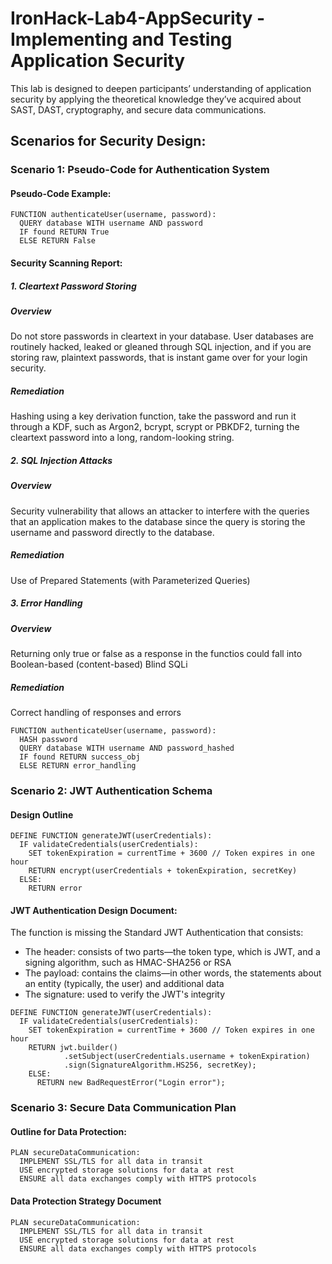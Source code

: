 # IronHack-Lab4-AppSecurity - Implementing and Testing Application Security
This lab is designed to deepen participants’ understanding of application security by applying the theoretical knowledge they’ve acquired about SAST, DAST, cryptography, and secure data communications.

## Scenarios for Security Design:

### Scenario 1: Pseudo-Code for Authentication System

#### Pseudo-Code Example:
```
FUNCTION authenticateUser(username, password):
  QUERY database WITH username AND password
  IF found RETURN True
  ELSE RETURN False
```

#### Security Scanning Report: 

##### 1. Cleartext Password Storing
##### Overview
Do not store passwords in cleartext in your database. User databases are routinely hacked, leaked or gleaned through SQL injection, and if you are storing raw, plaintext passwords, that is instant game over for your login security.
##### Remediation
Hashing using a key derivation function, take the password and run it through a KDF, such as Argon2, bcrypt, scrypt or PBKDF2, turning the cleartext password into a long, random-looking string.

##### 2. SQL Injection Attacks
##### Overview
Security vulnerability that allows an attacker to interfere with the queries that an application makes to the database since the query is storing the username and password directly to the database.
##### Remediation
Use of Prepared Statements (with Parameterized Queries)

##### 3. Error Handling
##### Overview
Returning only true or false as a response in the functios could fall into Boolean-based (content-based) Blind SQLi 
##### Remediation
Correct handling of responses and errors

```
FUNCTION authenticateUser(username, password):
  HASH password 
  QUERY database WITH username AND password_hashed
  IF found RETURN success_obj 
  ELSE RETURN error_handling
```

### Scenario 2: JWT Authentication Schema

#### Design Outline

```
DEFINE FUNCTION generateJWT(userCredentials):
  IF validateCredentials(userCredentials):
    SET tokenExpiration = currentTime + 3600 // Token expires in one hour
    RETURN encrypt(userCredentials + tokenExpiration, secretKey)
  ELSE:
    RETURN error
```

#### JWT Authentication Design Document:
The function is missing the Standard JWT Authentication that consists: 
- The header: consists of two parts—the token type, which is JWT, and a signing algorithm, such as HMAC-SHA256 or RSA
- The payload: contains the claims—in other words, the statements about an entity (typically, the user) and additional data
- The signature: used to verify the JWT's integrity
```
DEFINE FUNCTION generateJWT(userCredentials):
  IF validateCredentials(userCredentials):
    SET tokenExpiration = currentTime + 3600 // Token expires in one hour
    RETURN jwt.builder()
            .setSubject(userCredentials.username + tokenExpiration)
            .sign(SignatureAlgorithm.HS256, secretKey);
    ELSE:
      RETURN new BadRequestError("Login error");

```

### Scenario 3: Secure Data Communication Plan

#### Outline for Data Protection:
```
PLAN secureDataCommunication:
  IMPLEMENT SSL/TLS for all data in transit
  USE encrypted storage solutions for data at rest
  ENSURE all data exchanges comply with HTTPS protocols
```

#### Data Protection Strategy Document
```
PLAN secureDataCommunication:
  IMPLEMENT SSL/TLS for all data in transit
  USE encrypted storage solutions for data at rest
  ENSURE all data exchanges comply with HTTPS protocols
```
